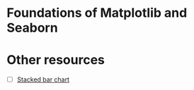 # Foundations of Matplotlib and  Seaborn

# Other resources
- [ ] [Stacked bar chart](https://www.youtube.com/watch?v=fOJycZMxuoQ)
